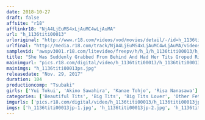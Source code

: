 ```yaml
---
date: 2018-10-27
draft: false
affsite: "r18"
afflinkr18: "NjA4LjEuMS4xLjAuMC4wLjAuMA"
url: "h_1136titi00013"
urloriginal: "http://www.r18.com/videos/vod/movies/detail/-/id=h_1136titi00013"
urlfinal: "http://media.r18.com/track/NjA4LjEuMS4xLjAuMC4wLjAuMA/videos/vod/movies/detail/-/id=h_1136titi00013"
samplevid: "awspv3001.r18.com/litevideo/freepv/h/h_1/h_1136titi00013/h_1136titi00013_dmb_w.mp4"
title: "She Was Suddenly Grabbed From Behind And Had Her Tits Groped Risa Nanasawa Akino Sawahira Yui Tokui"
mainimgurl: "pics.r18.com/digital/video/h_1136titi00013/h_1136titi00013ps.jpg"
mainimgs: "h_1136titi00013ps.jpg"
releasedate: "Nov. 29, 2017"
duration: 104
productioncomp: "Tsubaki"
girls: ['Yui Tokui', 'Akino Sawahira', 'Kanae Tohjo', 'Risa Nanasawa']
categories: ['Beautiful Tits', 'Big Tits', 'Big Tits Lover', 'Other Fetishes', 'Pranks', 'Compilation']
imgurls: ['pics.r18.com/digital/video/h_1136titi00013/h_1136titi00013jp-1.jpg', 'pics.r18.com/digital/video/h_1136titi00013/h_1136titi00013jp-2.jpg', 'pics.r18.com/digital/video/h_1136titi00013/h_1136titi00013jp-3.jpg', 'pics.r18.com/digital/video/h_1136titi00013/h_1136titi00013jp-4.jpg', 'pics.r18.com/digital/video/h_1136titi00013/h_1136titi00013jp-5.jpg', 'pics.r18.com/digital/video/h_1136titi00013/h_1136titi00013jp-6.jpg', 'pics.r18.com/digital/video/h_1136titi00013/h_1136titi00013jp-7.jpg', 'pics.r18.com/digital/video/h_1136titi00013/h_1136titi00013jp-8.jpg', 'pics.r18.com/digital/video/h_1136titi00013/h_1136titi00013jp-9.jpg', 'pics.r18.com/digital/video/h_1136titi00013/h_1136titi00013jp-10.jpg', 'pics.r18.com/digital/video/h_1136titi00013/h_1136titi00013jp-11.jpg', 'pics.r18.com/digital/video/h_1136titi00013/h_1136titi00013jp-12.jpg', 'pics.r18.com/digital/video/h_1136titi00013/h_1136titi00013jp-13.jpg', 'pics.r18.com/digital/video/h_1136titi00013/h_1136titi00013jp-14.jpg', 'pics.r18.com/digital/video/h_1136titi00013/h_1136titi00013jp-15.jpg', 'pics.r18.com/digital/video/h_1136titi00013/h_1136titi00013jp-16.jpg', 'pics.r18.com/digital/video/h_1136titi00013/h_1136titi00013jp-17.jpg', 'pics.r18.com/digital/video/h_1136titi00013/h_1136titi00013jp-18.jpg', 'pics.r18.com/digital/video/h_1136titi00013/h_1136titi00013jp-19.jpg', 'pics.r18.com/digital/video/h_1136titi00013/h_1136titi00013jp-20.jpg']
imgs: ['h_1136titi00013jp-1.jpg', 'h_1136titi00013jp-2.jpg', 'h_1136titi00013jp-3.jpg', 'h_1136titi00013jp-4.jpg', 'h_1136titi00013jp-5.jpg', 'h_1136titi00013jp-6.jpg', 'h_1136titi00013jp-7.jpg', 'h_1136titi00013jp-8.jpg', 'h_1136titi00013jp-9.jpg', 'h_1136titi00013jp-10.jpg', 'h_1136titi00013jp-11.jpg', 'h_1136titi00013jp-12.jpg', 'h_1136titi00013jp-13.jpg', 'h_1136titi00013jp-14.jpg', 'h_1136titi00013jp-15.jpg', 'h_1136titi00013jp-16.jpg', 'h_1136titi00013jp-17.jpg', 'h_1136titi00013jp-18.jpg', 'h_1136titi00013jp-19.jpg', 'h_1136titi00013jp-20.jpg']
---
```

